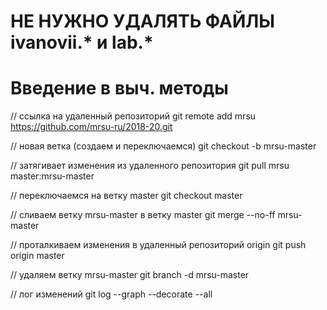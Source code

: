 # НЕ НУЖНО УДАЛЯТЬ ФАЙЛЫ ivanovii.* и lab.*

# Введение в выч. методы

// ссылка на удаленный репозиторий 
 git remote add mrsu https://github.com/mrsu-ru/2018-20.git

 // новая ветка (создаем и переключаемся)
 git checkout -b mrsu-master
 
 // затягивает изменения из удаленного репозитория
 git pull mrsu master:mrsu-master
 
 // переключаемся на ветку master
 git checkout master
 
 // сливаем ветку mrsu-master в ветку master
 git merge --no-ff mrsu-master
 
 // проталкиваем изменения в удаленный репозиторий origin
 git push origin master
 
 // удаляем ветку mrsu-master
 git branch -d mrsu-master
 
 // лог изменений
 git log --graph --decorate --all
 
